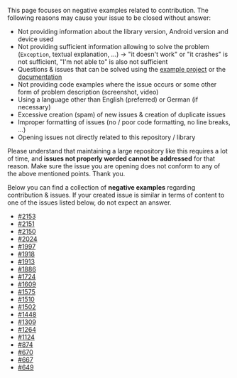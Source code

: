 This page focuses on negative examples related to contribution. The following reasons may cause your issue to be closed without answer:

 - Not providing information about the library version, Android version and device used
 - Not providing sufficient information allowing to solve the problem (`Exception`, textual explanation, ...)
-> "it doesn't work" or "it crashes" is not sufficient, "I'm not able to" is also not sufficient
 - Questions & issues that can be solved using the [example project](https://github.com/PhilJay/MPAndroidChart/tree/master/MPChartExample/src/com/xxmassdeveloper/mpchartexample) or the [documentation](https://github.com/PhilJay/MPAndroidChart/wiki)
 - Not providing code examples where the issue occurs or some other form of problem description (screenshot, video)
 - Using a language other than English (preferred) or German (if necessary)
 - Excessive creation (spam) of new issues & creation of duplicate issues
 - Improper formatting of issues (no / poor code formatting, no line breaks, ...)
 - Opening issues not directly related to this repository / library

Please understand that maintaining a large repository like this requires a lot of time, and **issues not properly worded cannot be addressed** for that reason. Make sure the issue you are opening does not conform to any of the above mentioned points. Thank you.

Below you can find a collection of **negative examples** regarding contribution & issues. If your created issue is similar in terms of content to one of the issues listed below, do not expect an answer.
 
 - [#2153](https://github.com/PhilJay/MPAndroidChart/issues/2153)
 - [#2151](https://github.com/PhilJay/MPAndroidChart/issues/2151)
 - [#2150](https://github.com/PhilJay/MPAndroidChart/issues/2150)
 - [#2024](https://github.com/PhilJay/MPAndroidChart/issues/2024)
 - [#1997](https://github.com/PhilJay/MPAndroidChart/issues/1997)
 - [#1918](https://github.com/PhilJay/MPAndroidChart/issues/1918)
 - [#1913](https://github.com/PhilJay/MPAndroidChart/issues/1913)
 - [#1886](https://github.com/PhilJay/MPAndroidChart/issues/1886)
 - [#1724](https://github.com/PhilJay/MPAndroidChart/issues/1724)
 - [#1609](https://github.com/PhilJay/MPAndroidChart/issues/1609)
 - [#1575](https://github.com/PhilJay/MPAndroidChart/issues/1575)
 - [#1510](https://github.com/PhilJay/MPAndroidChart/issues/1510)
 - [#1502](https://github.com/PhilJay/MPAndroidChart/issues/1502)
 - [#1448](https://github.com/PhilJay/MPAndroidChart/issues/1448)
 - [#1309](https://github.com/PhilJay/MPAndroidChart/issues/1309)
 - [#1264](https://github.com/PhilJay/MPAndroidChart/issues/1264)
 - [#1124](https://github.com/PhilJay/MPAndroidChart/issues/1124)
 - [#874](https://github.com/PhilJay/MPAndroidChart/issues/874)
 - [#670](https://github.com/PhilJay/MPAndroidChart/issues/670)
 - [#667](https://github.com/PhilJay/MPAndroidChart/issues/667)
 - [#649](https://github.com/PhilJay/MPAndroidChart/issues/649)